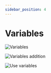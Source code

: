 ```yaml
---
sidebar_position: 4
---
```


# Variables

![Variables](https://res.cloudinary.com/dfkuxnesz/image/upload/v1728663826/Screenshot_2024-10-11_at_17.18.58_fhpudt.png)

![Variables addition](https://res.cloudinary.com/dfkuxnesz/image/upload/v1728663826/Screenshot_2024-10-11_at_17.19.33_bgry06.png)

![Use variables](https://res.cloudinary.com/dfkuxnesz/image/upload/v1728664050/Screenshot_2024-10-11_at_17.27.12_kwazib.png)
